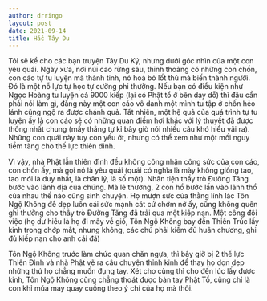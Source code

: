 ```yaml
---
author: drringo
layout: post
date: 2021-09-14
title: Hắc Tây Du
---
```

Tôi sẽ kể cho các bạn truyện Tây Du Ký, nhưng dưới góc nhìn của một con yêu quái. Ngày xưa, nơi núi cao rừng sâu, thỉnh thoảng có những con chồn, con cáo tự tu luyện mà thành tinh, nó hoá bỏ lốt thú mà biến thành người. Đó là một nỗ lực tự học tự cường phi thường. Nếu bạn có điều kiện như Ngọc Hoàng tu luyện cả 9000 kiếp (lại có Phật tổ ở bên dạy dỗ) thì đâu cần phải nói làm gì, đằng này một con cáo vô danh một mình tu tập ở chốn hẻo lánh cũng ngộ ra được chánh quả. Tất nhiên, một hệ quả của quá trình tự tu luyện ấy là con cáo sẽ có những quan điểm hơi khác với lý thuyết đã được thống nhất chung (mấy thằng tự kỉ bây giờ nói nhiều câu khó hiểu vãi ra). Những con quái này tuy còn yếu ớt, nhưng có thể xem như một mối nguy tiềm tàng cho thế lực thiên đình.

Vì vậy, nhà Phật lẫn thiên đình đều không công nhận công sức của con cáo, con chồn ấy, mà gọi nó là yêu quái (quái có nghĩa là mày không giống tao, tao mới là duy nhất, là chân lý, là số một). Nhân tiện thầy trò Đường Tăng bước vào lãnh địa của chúng. Mà lẽ thường, 2 con hổ bước lấn vào lãnh thổ của nhau thế nào cũng sinh chuyện. Họ mượn sức của thằng lính lác Tôn Ngộ Không để dẹp luôn cái sức mạnh cát cứ chớm nở ấy, cũng không quên ghi thưởng cho thầy trò Đường Tăng đã trải qua một kiếp nạn. Một công đôi việc (họ dư hiểu là họ đi mây về gió, Tôn Ngộ Không bay đến Thiên Trúc lấy kinh trong chớp mắt, nhưng không, các chú phải kiếm đủ huân chương, ghi đủ kiếp nạn cho anh cái đã)

Tôn Ngộ Không trước làm chức quan chăn ngựa, thì bây giờ bị 2 thế lực Thiên Đình và nhà Phật vẽ ra câu chuyện thỉnh kinh để thay họ dọn dẹp những thứ họ chẳng muốn đụng tay. Xét cho cùng thì cho đến lúc lấy được kinh, Tôn Ngộ Không cũng chẳng thoát được bàn tay Phật Tổ, cũng chỉ là con khỉ múa may quay cuồng theo ý chí của họ mà thôi.